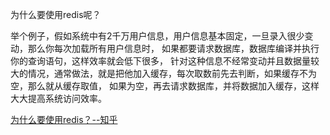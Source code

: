 为什么要使用redis呢？

举个例子，假如系统中有2千万用户信息，用户信息基本固定，一旦录入很少变动，那么你每次加载所有用户信息时，
如果都要请求数据库，数据库编译并执行你的查询语句，这样效率就会低下很多，
针对这种信息不经常变动并且数据量较大的情况，通常做法，就是把他加入缓存，每次取数前先去判断，如果缓存不为空，那么就从缓存取值，
如果为空，再去请求数据库，并将数据加入缓存，这样大大提高系统访问效率。

[为什么要使用redis？--知乎](https://zhuanlan.zhihu.com/p/81195864)